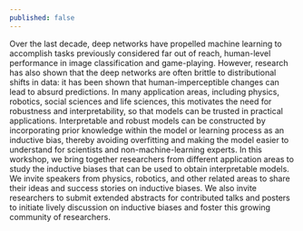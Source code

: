 ```yaml
---
published: false
---
```


Over the last decade, deep networks have propelled machine learning to accomplish tasks previously considered far out of reach, human-level performance in image classification and game-playing.
However, research has also shown that the deep networks are often brittle to distributional shifts in data: it has been shown that human-imperceptible changes can lead to absurd predictions. 
In many application areas, including physics, robotics, social sciences and life sciences, this motivates the need for robustness and interpretability, so that models can be trusted in practical applications. 
Interpretable and robust models can be constructed by incorporating prior knowledge within the model or learning process as an inductive bias, thereby avoiding 
overfitting and making the model easier to understand for scientists and non-machine-learning experts.
In this workshop, we bring together researchers from different application areas to study the inductive biases that can be used to obtain interpretable models.
We invite speakers from physics, robotics, and other related areas to share their ideas and success stories on inductive biases.
We also invite researchers to submit extended abstracts for contributed talks and posters to initiate lively discussion on inductive biases and foster this growing community of researchers.